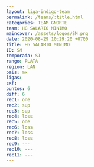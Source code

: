 ```yaml
---
layout: liga-indigo-team
permalink: /teams/:title.html
categories: TEAM GNORTE
team: HG SALARIO MINIMO
maincover: /assets/logos/SM.png
date: 2020-08-29 10:29:20 +0700
title: HG SALARIO MINIMO
ID: SM
temporada: SI
rango: PLATA
region: LAN
pais: mx
ligas: 
cxf: 
puntos: 6
diff: 6
rec1: one
rec2: sup
rec3: sup
rec4: loss
rec5: one
rec6: loss
rec7: loss
rec8: loss
rec9: ---
rec10: ---
rec11: ---
---
```

